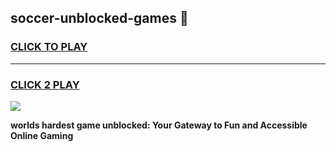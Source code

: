 
## soccer-unblocked-games 👋
<h3>
<a href="https://premium.freeplayer.one?title=soccer-unblocked-games&ref=14F">CLICK TO PLAY</a></h3>
<hr>

<h3>
<a href="https://premium.freeplayer.one?title=soccer-unblocked-games&ref=14F">CLICK 2 PLAY</a>
  
</h3>

<a href="https://premium.freeplayer.one?title=soccer-unblocked-games&ref=12F/"><img src="https://clearcache.store/games.png"></a>


**worlds hardest game unblocked: Your Gateway to Fun and Accessible Online Gaming**

